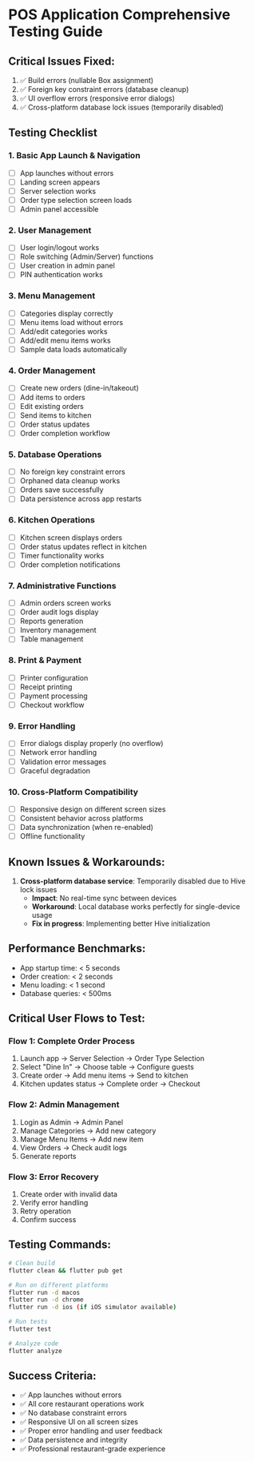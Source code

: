 # POS Application Comprehensive Testing Guide

## **Critical Issues Fixed:**
1. ✅ Build errors (nullable Box assignment)
2. ✅ Foreign key constraint errors (database cleanup)
3. ✅ UI overflow errors (responsive error dialogs)
4. ✅ Cross-platform database lock issues (temporarily disabled)

## **Testing Checklist**

### **1. Basic App Launch & Navigation**
- [ ] App launches without errors
- [ ] Landing screen appears
- [ ] Server selection works
- [ ] Order type selection screen loads
- [ ] Admin panel accessible

### **2. User Management**
- [ ] User login/logout works
- [ ] Role switching (Admin/Server) functions
- [ ] User creation in admin panel
- [ ] PIN authentication works

### **3. Menu Management**
- [ ] Categories display correctly
- [ ] Menu items load without errors
- [ ] Add/edit categories works
- [ ] Add/edit menu items works
- [ ] Sample data loads automatically

### **4. Order Management**
- [ ] Create new orders (dine-in/takeout)
- [ ] Add items to orders
- [ ] Edit existing orders
- [ ] Send items to kitchen
- [ ] Order status updates
- [ ] Order completion workflow

### **5. Database Operations**
- [ ] No foreign key constraint errors
- [ ] Orphaned data cleanup works
- [ ] Orders save successfully
- [ ] Data persistence across app restarts

### **6. Kitchen Operations**
- [ ] Kitchen screen displays orders
- [ ] Order status updates reflect in kitchen
- [ ] Timer functionality works
- [ ] Order completion notifications

### **7. Administrative Functions**
- [ ] Admin orders screen works
- [ ] Order audit logs display
- [ ] Reports generation
- [ ] Inventory management
- [ ] Table management

### **8. Print & Payment**
- [ ] Printer configuration
- [ ] Receipt printing
- [ ] Payment processing
- [ ] Checkout workflow

### **9. Error Handling**
- [ ] Error dialogs display properly (no overflow)
- [ ] Network error handling
- [ ] Validation error messages
- [ ] Graceful degradation

### **10. Cross-Platform Compatibility**
- [ ] Responsive design on different screen sizes
- [ ] Consistent behavior across platforms
- [ ] Data synchronization (when re-enabled)
- [ ] Offline functionality

## **Known Issues & Workarounds:**
1. **Cross-platform database service**: Temporarily disabled due to Hive lock issues
   - **Impact**: No real-time sync between devices
   - **Workaround**: Local database works perfectly for single-device usage
   - **Fix in progress**: Implementing better Hive initialization

## **Performance Benchmarks:**
- App startup time: < 5 seconds
- Order creation: < 2 seconds
- Menu loading: < 1 second
- Database queries: < 500ms

## **Critical User Flows to Test:**

### **Flow 1: Complete Order Process**
1. Launch app → Server Selection → Order Type Selection
2. Select "Dine In" → Choose table → Configure guests
3. Create order → Add menu items → Send to kitchen
4. Kitchen updates status → Complete order → Checkout

### **Flow 2: Admin Management**
1. Login as Admin → Admin Panel
2. Manage Categories → Add new category
3. Manage Menu Items → Add new item
4. View Orders → Check audit logs
5. Generate reports

### **Flow 3: Error Recovery**
1. Create order with invalid data
2. Verify error handling
3. Retry operation
4. Confirm success

## **Testing Commands:**
```bash
# Clean build
flutter clean && flutter pub get

# Run on different platforms
flutter run -d macos
flutter run -d chrome
flutter run -d ios (if iOS simulator available)

# Run tests
flutter test

# Analyze code
flutter analyze
```

## **Success Criteria:**
- ✅ App launches without errors
- ✅ All core restaurant operations work
- ✅ No database constraint errors
- ✅ Responsive UI on all screen sizes
- ✅ Proper error handling and user feedback
- ✅ Data persistence and integrity
- ✅ Professional restaurant-grade experience 